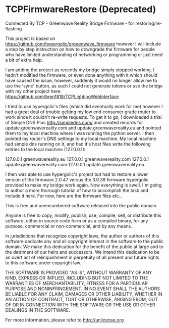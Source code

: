 # TCPFirmwareRestore (Deprecated)
Connected By TCP - Greenwave Reality Bridge Firmware - for restoring/re-flashing

This project is based on https://github.com/hypergolic/greeenwave_firmware however I will include a step by step instruction on how to downgrade the firmware for people who have limited understanding of networking or programming or just need a bit of extra help.

I am adding the project as recently my bridge simply stopped working. I hadn't modified the firmware, or even done anything with it which should have caused the issue, however, suddenly it would no longer allow me to use the 'sync' button, as such I could not generate tokens or use the bridge with my other project here: https://github.com/bren1818/TCPLightingWebInterface

I tried to use hypergolic's files (which did eventually work for me) however I had a great deal of trouble getting my low end consumer grade router to work since it couldn't re-write requests. To get it to go, I downloaded a trial of Simple DNS Plus http://simpledns.com/ and created records for update.greenwavereality.com and update.greenwavereality.eu and pointed them to my local machine where I was running the python server. I then pointed my router's DNS settings to my local machine. My local machine had simple dns running on it, and had it's host files write the following entries to the local machine (127.0.0.1):

127.0.0.1 greenwavereality.eu
127.0.0.1 greenwavereality.com
127.0.0.1 update.greenwavereality.com
127.0.0.1 update.greenwavereality.eu

I then was able to use hypergolic's project but had to restore a lower version of the firmware 2.0.47 versus the 3.0.39 firmware hypergolic provided to make my bridge work again. Now everything is swell. I'm going to author a more thorough tutorial of how to accomplish the task and include it here. For now, here are the firmware files etc...

This is free and unencumbered software released into the public domain.

Anyone is free to copy, modify, publish, use, compile, sell, or
distribute this software, either in source code form or as a compiled
binary, for any purpose, commercial or non-commercial, and by any
means.

In jurisdictions that recognize copyright laws, the author or authors
of this software dedicate any and all copyright interest in the
software to the public domain. We make this dedication for the benefit
of the public at large and to the detriment of our heirs and
successors. We intend this dedication to be an overt act of
relinquishment in perpetuity of all present and future rights to this
software under copyright law.

THE SOFTWARE IS PROVIDED "AS IS", WITHOUT WARRANTY OF ANY KIND,
EXPRESS OR IMPLIED, INCLUDING BUT NOT LIMITED TO THE WARRANTIES OF
MERCHANTABILITY, FITNESS FOR A PARTICULAR PURPOSE AND NONINFRINGEMENT.
IN NO EVENT SHALL THE AUTHORS BE LIABLE FOR ANY CLAIM, DAMAGES OR
OTHER LIABILITY, WHETHER IN AN ACTION OF CONTRACT, TORT OR OTHERWISE,
ARISING FROM, OUT OF OR IN CONNECTION WITH THE SOFTWARE OR THE USE OR
OTHER DEALINGS IN THE SOFTWARE.

For more information, please refer to <http://unlicense.org>

